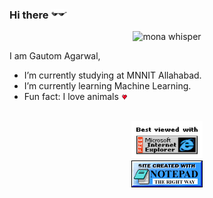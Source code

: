 ### Hi there <img src="assets/glasses.png" height="15">

<p align="center"><img src="https://github.githubassets.com/images/mona-whisper.gif" alt="mona whisper" /></p>

I am Gautom Agarwal,

- I’m currently studying at MNNIT Allahabad.
- I’m currently learning Machine Learning.
- Fun fact: I love animals <img src="assets/heart.png" height="10" width="10">

<br>

<div align="center">

<img src="assets/ie.jpg" width="114" height="60">
<br>
<img src="assets/notepad.gif" width="114" height="43">

</div>
